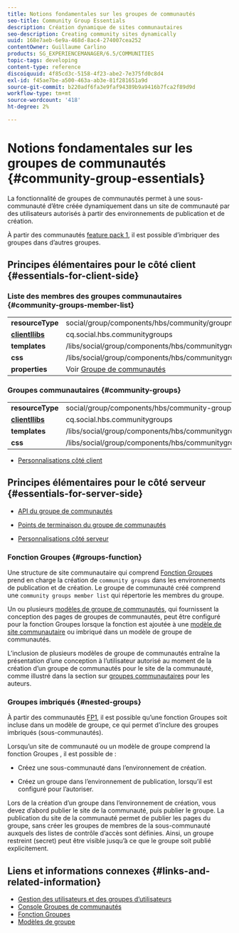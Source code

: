 ```yaml
---
title: Notions fondamentales sur les groupes de communautés
seo-title: Community Group Essentials
description: Création dynamique de sites communautaires
seo-description: Creating community sites dynamically
uuid: 168e7aeb-6e9a-468d-8ac4-274007cea252
contentOwner: Guillaume Carlino
products: SG_EXPERIENCEMANAGER/6.5/COMMUNITIES
topic-tags: developing
content-type: reference
discoiquuid: 4f85cd3c-5158-4f23-abe2-7e375fd0c8d4
exl-id: f45ae7be-a500-463a-ab3e-81f281651a9d
source-git-commit: b220adf6fa3e9faf94389b9a9416b7fca2f89d9d
workflow-type: tm+mt
source-wordcount: '418'
ht-degree: 2%

---
```


# Notions fondamentales sur les groupes de communautés  {#community-group-essentials}

La fonctionnalité de groupes de communautés permet à une sous-communauté d’être créée dynamiquement dans un site de communauté par des utilisateurs autorisés à partir des environnements de publication et de création.

À partir des communautés [feature pack 1](deploy-communities.md#latestfeaturepack), il est possible d’imbriquer des groupes dans d’autres groupes.

## Principes élémentaires pour le côté client {#essentials-for-client-side}

### Liste des membres des groupes communautaires {#community-groups-member-list}

<table>
 <tbody>
  <tr>
   <td> <strong>resourceType</strong></td>
   <td>social/group/components/hbs/community/groupmemberlist</td>
  </tr>
  <tr>
   <td> <a href="clientlibs.md"><strong>clientllibs</strong></a></td>
   <td>cq.social.hbs.communitygroups</td>
  </tr>
  <tr>
   <td> <strong>templates</strong></td>
   <td> /libs/social/group/components/hbs/communitygroupmemberlist/communitygroupmemberlist.hbs<br /> </td>
  </tr>
  <tr>
   <td> <strong>css</strong></td>
   <td> /libs/social/group/components/hbs/communitygroupmemberlist/clientlibs/memberList.css</td>
  </tr>
  <tr>
   <td><strong>properties</strong></td>
   <td>Voir <a href="creating-groups.md">Groupe de communautés</a></td>
  </tr>
 </tbody>
</table>

### Groupes communautaires {#community-groups}

<table>
 <tbody>
  <tr>
   <td> <strong>resourceType</strong></td>
   <td>social/group/components/hbs/community-groups</td>
  </tr>
  <tr>
   <td> <a href="clientlibs.md"><strong>clientllibs</strong></a></td>
   <td>cq.social.hbs.communitygroups</td>
  </tr>
  <tr>
   <td> <strong>templates</strong></td>
   <td> /libs/social/group/components/hbs/communitygroups/communitygroups.hbs<br /> </td>
  </tr>
  <tr>
   <td> <strong>css</strong></td>
   <td> /libs/social/group/components/hbs/communitygroupmemberlist/clientlibs/communitygroups.css</td>
  </tr>
 </tbody>
</table>

* [Personnalisations côté client](client-customize.md)

## Principes élémentaires pour le côté serveur {#essentials-for-server-side}

* [API du groupe de communautés](https://helpx.adobe.com/experience-manager/6-5/sites/developing/using/reference-materials/javadoc/com/adobe/cq/social/group/client/api/package-summary.html)

* [Points de terminaison du groupe de communautés](https://helpx.adobe.com/experience-manager/6-5/sites/developing/using/reference-materials/javadoc/com/adobe/cq/social/group/client/endpoints/package-summary.html)

* [Personnalisations côté serveur](server-customize.md)

### Fonction Groupes {#groups-function}

Une structure de site communautaire qui comprend [Fonction Groupes](functions.md#groups-function) prend en charge la création de `community groups` dans les environnements de publication et de création. Le groupe de communauté créé comprend une `community groups member list` qui répertorie les membres du groupe.

Un ou plusieurs [modèles de groupe de communautés](tools-groups.md), qui fournissent la conception des pages de groupes de communautés, peut être configuré pour la fonction Groupes lorsque la fonction est ajoutée à une [modèle de site communautaire](sites.md) ou imbriqué dans un modèle de groupe de communautés.

L’inclusion de plusieurs modèles de groupe de communautés entraîne la présentation d’une conception à l’utilisateur autorisé au moment de la création d’un groupe de communautés pour le site de la communauté, comme illustré dans la section sur [groupes communautaires](creating-groups.md) pour les auteurs.

### Groupes imbriqués {#nested-groups}

À partir des communautés [FP1](deploy-communities.md#latestfeaturepack), il est possible qu’une fonction Groupes soit incluse dans un modèle de groupe, ce qui permet d’inclure des groupes imbriqués (sous-communautés).

Lorsqu’un site de communauté ou un modèle de groupe comprend la fonction Groupes , il est possible de :

* Créez une sous-communauté dans l’environnement de création.

* Créez un groupe dans l’environnement de publication, lorsqu’il est configuré pour l’autoriser.

Lors de la création d’un groupe dans l’environnement de création, vous devez d’abord publier le site de la communauté, puis publier le groupe. La publication du site de la communauté permet de publier les pages du groupe, sans créer les groupes de membres de la sous-communauté auxquels des listes de contrôle d’accès sont définies. Ainsi, un groupe restreint (secret) peut être visible jusqu’à ce que le groupe soit publié explicitement.

## Liens et informations connexes {#links-and-related-information}

* [Gestion des utilisateurs et des groupes d’utilisateurs](users.md)
* [Console Groupes de communautés](groups.md)
* [Fonction Groupes](functions.md#groups-function)
* [Modèles de groupe](tools-groups.md)
